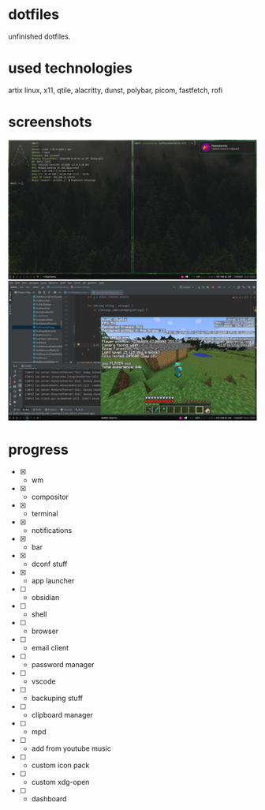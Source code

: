 # dotfiles
unfinished dotfiles.

# used technologies
artix linux, x11, qtile, alacritty, dunst, polybar, picom, fastfetch, rofi

# screenshots
<img src="pictures/screenshot-1.png">
<img src="pictures/screenshot-2.jpg">

# progress
- [x] - wm
- [x] - compositor
- [x] - terminal
- [x] - notifications
- [x] - bar
- [x] - dconf stuff
- [x] - app launcher
- [ ] - obsidian
- [ ] - shell
- [ ] - browser
- [ ] - email client
- [ ] - password manager
- [ ] - vscode
- [ ] - backuping stuff
- [ ] - clipboard manager
- [ ] - mpd
- [ ] - add from youtube music
- [ ] - custom icon pack
- [ ] - custom xdg-open
- [ ] - dashboard
